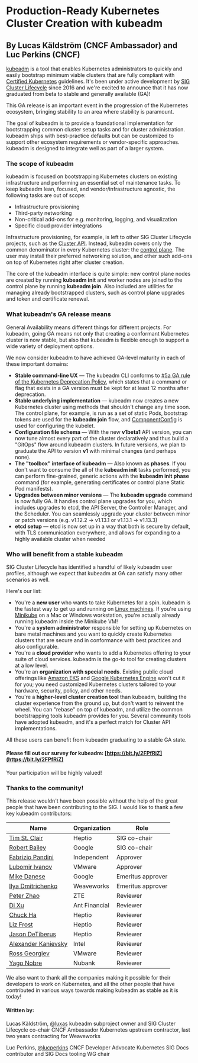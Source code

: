 # Production-Ready Kubernetes Cluster Creation with kubeadm

## By Lucas Käldström (CNCF Ambassador) and Luc Perkins (CNCF)

[kubeadm](https://kubernetes.io/docs/setup/independent/create-cluster-kubeadm/) is a tool that enables Kubernetes administrators to quickly and easily bootstrap minimum viable clusters that are fully compliant with [Certified Kubernetes](https://github.com/cncf/k8s-conformance/blob/master/terms-conditions/Certified_Kubernetes_Terms.md) guidelines. It's been under active development by [SIG Cluster Lifecycle](https://github.com/kubernetes/community/tree/master/sig-cluster-lifecycle) since 2016 and we're excited to announce that it has now graduated from beta to stable and generally available (GA)!

This GA release is an important event in the progression of the Kubernetes ecosystem, bringing stability to an area where stability is paramount.

The goal of kubeadm is to provide a foundational implementation for bootstrapping common cluster setup tasks and for cluster administration. kubeadm ships with best-practice defaults but can be customized to support other ecosystem requirements or vendor-specific approaches. kubeadm is designed to integrate well as part of a larger system.

### The scope of kubeadm

kubeadm is focused on bootstrapping Kubernetes clusters on existing infrastructure and performing an essential set of maintenance tasks. To keep kubeadm lean, focused, and vendor/infrastructure agnostic, the following tasks are out of scope:

- Infrastructure provisioning
- Third-party networking
- Non-critical add-ons for e.g. monitoring, logging, and visualization
- Specific cloud provider integrations

Infrastructure provisioning, for example, is left to other SIG Cluster Lifecycle projects, such as the [Cluster API](https://github.com/kubernetes-sigs/cluster-api). Instead, kubeadm covers only the common denominator in every Kubernetes cluster: the [control plane](https://kubernetes.io/docs/concepts/#kubernetes-control-plane). The user may install their preferred networking solution, and other such add-ons on top of Kubernetes right after cluster creation.

The core of the kubeadm interface is quite simple: new control plane nodes are created by running **kubeadm init** and worker nodes are joined to the control plane by running **kubeadm join**. Also included are utilities for managing already bootstrapped clusters, such as control plane upgrades and token and certificate renewal.

### What kubeadm's GA release means

General Availability means different things for different projects. For kubeadm, going GA means not only that creating a conformant Kubernetes cluster is now stable, but also that kubeadm is flexible enough to support a wide variety of deployment options.

We now consider kubeadm to have achieved GA-level maturity in each of these important domains:

 * **Stable command-line UX** — The kubeadm CLI conforms to [#5a GA rule of the Kubernetes Deprecation Policy](https://kubernetes.io/docs/reference/using-api/deprecation-policy/#deprecating-a-flag-or-cli), which states that a command or flag that exists in a GA version must be kept for at least 12 months after deprecation.
 * **Stable underlying implementation** — kubeadm now creates a new Kubernetes cluster using methods that shouldn't change any time soon. The control plane, for example, is run as a set of static Pods, bootstrap tokens are used for the **kubeadm join** flow, and [ComponentConfig](https://github.com/kubernetes/community/blob/master/keps/sig-cluster-lifecycle/0014-20180707-componentconfig-api-types-to-staging.md) is used for configuring the kubelet.
 * **Configuration file schema** — With the new  **v1beta1** API version, you can now tune almost every part of the cluster declaratively and thus build a "GitOps" flow around kubeadm clusters. In future versions, we plan to graduate the API to version **v1** with minimal changes (and perhaps none).
 * **The "toolbox" interface of kubeadm** — Also known as **phases**. If you don't want to consume the all of the **kubeadm init** tasks performed, you can perform fine-grained, generic actions with the **kubeadm init phase** command (for example, generating certificates or control plane Static Pod manifests).
 * **Upgrades between minor versions** — The **kubeadm upgrade** command is now fully GA. It handles control plane upgrades for you, which includes upgrades to etcd, the API Server, the Controller Manager, and the Scheduler. You can seamlessly upgrade your cluster between minor or patch versions (e.g. v1.12.2 -> v1.13.1 or v1.13.1 -> v1.13.3)
 * **etcd setup** — etcd is now set up in a way that both is secure by default, with TLS communication everywhere, and allows for expanding to a highly available cluster when needed

### Who will benefit from a stable kubeadm

SIG Cluster Lifecycle has identified a handful of likely kubeadm user profiles, although we expect that kubeadm at GA can satisfy many other scenarios as well.

Here's our list:

- You're a **new user** who wants to take Kubernetes for a spin. kubeadm is the fastest way to get up and running on [Linux machines](https://kubernetes.io/docs/setup/independent/create-cluster-kubeadm/). If you're using [Minikube](https://github.com/kubernetes/minikube) on a Mac or Windows workstation, you're actually already running kubeadm inside the Minikube VM!
- You're a **system administrator** responsible for setting up Kubernetes on bare metal machines and you want to quickly create Kubernetes clusters that are secure and in conformance with best practices and also configurable.
- You're a **cloud provider** who wants to add a Kubernetes offering to your suite of cloud services. kubeadm is the go-to tool for creating clusters at a low level.
- You're an **organization with special needs**. Existing public cloud offerings like [Amazon EKS](https://aws.amazon.com/eks/) and [Google Kubernetes Engine](https://cloud.google.com/kubernetes-engine/) won't cut it for you; you need customized Kubernetes clusters tailored to your hardware, security, policy, and other needs.
- You're a **higher-level cluster creation tool** than kubeadm, building the cluster experience from the ground up, but don't want to reinvent the wheel. You can "rebase" on top of kubeadm, and utilize the common bootstrapping tools kubeadm provides for you. Several community tools have adopted kubeadm, and it's a perfect match for Cluster API implementations.

All these users can benefit from kubeadm graduating to a stable GA state.

#### Please fill out our **survey** for kubeadm: [https://bit.ly/2FPfRiZ](https://bit.ly/2FPfRiZ)

Your participation will be highly valued!

### Thanks to the community!

This release wouldn't have been possible without the help of the great people that have been contributing to the SIG. I would like to thank a few key kubeadm contributors:

| **Name** | **Organization** | **Role** |
| --- | --- | --- |
| [Tim St. Clair](https://github.com/timothysc) | Heptio | SIG co-chair |
| [Robert Bailey](https://github.com/roberthbailey) | Google | SIG co-chair |
| [Fabrizio Pandini](https://github.com/fabriziopandini) | Independent | Approver |
| [Lubomir Ivanov](https://github.com/neolit123) | VMware | Approver |
| [Mike Danese](https://github.com/mikedanese) | Google | Emeritus approver |
| [Ilya Dmitrichenko](https://github.com/errordeveloper) | Weaveworks | Emeritus  approver |
| [Peter Zhao](https://github.com/xiangpengzhao) | ZTE | Reviewer |
| [Di Xu](https://github.com/dixudx) | Ant Financial | Reviewer |
| [Chuck Ha](https://github.com/chuckha) | Heptio | Reviewer |
| [Liz Frost](https://github.com/liztio) | Heptio | Reviewer |
| [Jason DeTiberus](https://github.com/detiber) | Heptio | Reviewer |
| [Alexander Kanievsky](https://github.com/kad) | Intel | Reviewer |
| [Ross Georgiev](https://github.com/rosti) | VMware | Reviewer |
| [Yago Nobre](https://github.com/yagonobre) | Nubank | Reviewer |

We also want to thank all the companies making it possible for their developers to work on Kubernetes, and all the other people that have contributed in various ways towards making kubeadm as stable as it is today!

#### Written by:

Lucas Käldström, [@luxas](https://github.com/luxas)
kubeadm subproject owner and SIG Cluster Lifecycle co-chair
CNCF Ambassador
Kubernetes upstream contractor, last two years contracting for Weaveworks

Luc Perkins, [@lucperkins](https://github.com/lucperkins)
CNCF Developer Advocate
Kubernetes SIG Docs contributor and SIG Docs tooling WG chair
